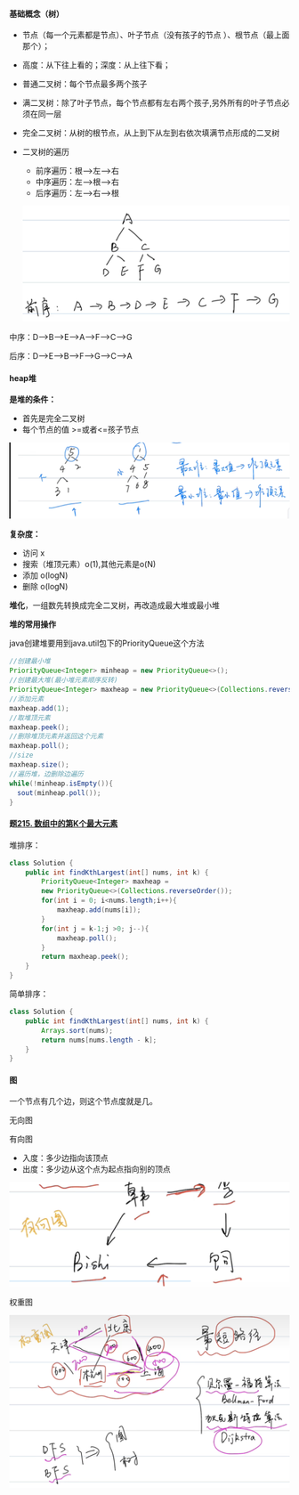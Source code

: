 #### 基础概念（树）

- 节点（每一个元素都是节点）、叶子节点（没有孩子的节点 ）、根节点（最上面那个）；

- 高度：从下往上看的；深度：从上往下看；

- 普通二叉树：每个节点最多两个孩子

- 满二叉树：除了叶子节点，每个节点都有左右两个孩子,另外所有的叶子节点必须在同一层

- 完全二叉树：从树的根节点，从上到下从左到右依次填满节点形成的二叉树

- 二叉树的遍历

  - 前序遍历：根-->左-->右
  - 中序遍历：左-->根-->右
  - 后序遍历：左-->右-->根

  ![image-20220915190229422](assets/image-20220915190229422.png)  

中序：D-->B-->E-->A-->F-->C-->G

后序：D-->E-->B-->F-->G-->C-->A

#### heap堆

**是堆的条件：**

- 首先是完全二叉树
- 每个节点的值 >=或者<=孩子节点

<img src="assets/image-20220916200504764.png" alt="image-20220916200504764" style="zoom:50%;" />

**复杂度：**

- 访问 x
- 搜索（堆顶元素）o(1),其他元素是o(N)
- 添加 o(logN)
- 删除 o(logN)

**堆化**，一组数先转换成完全二叉树，再改造成最大堆或最小堆

**堆的常用操作**

java创建堆要用到java.util包下的PriorityQueue这个方法

```java
//创建最小堆
PriorityQueue<Integer> minheap = new PriorityQueue<>();
//创建最大堆(最小堆元素顺序反转)
PriorityQueue<Integer> maxheap = new PriorityQueue<>(Collections.reverseOrder());
//添加元素
maxheap.add(1);
//取堆顶元素
maxheap.peek();
//删除堆顶元素并返回这个元素
maxheap.poll();
//size
maxheap.size();
//遍历堆，边删除边遍历
while(!minheap.isEmpty()){
  sout(minheap.poll());
}
```

#### 题[215. 数组中的第K个最大元素](https://leetcode.cn/problems/kth-largest-element-in-an-array/)

堆排序：

```java
class Solution {
    public int findKthLargest(int[] nums, int k) {
        PriorityQueue<Integer> maxheap = 
        new PriorityQueue<>(Collections.reverseOrder());
        for(int i = 0; i<nums.length;i++){
            maxheap.add(nums[i]);
        }
        for(int j = k-1;j >0; j--){
            maxheap.poll();
        }
        return maxheap.peek();
    }
}
```

简单排序：

```java
class Solution {
    public int findKthLargest(int[] nums, int k) {
        Arrays.sort(nums);
        return nums[nums.length - k];
    }
}
```

#### 图

一个节点有几个边，则这个节点度就是几。

无向图

有向图

- 入度：多少边指向该顶点
- 出度：多少边从这个点为起点指向别的顶点

![image-20220917152358109](assets/image-20220917152358109.png)

权重图 

![image-20220917152823819](assets/image-20220917152823819.png)